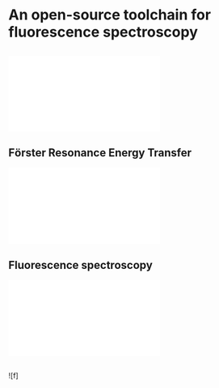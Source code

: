 # An open-source toolchain for fluorescence spectroscopy

## 

![FRET1](fret1.pdf)

## Fӧrster Resonance Energy Transfer

![FRET](fret_processes.pdf)

## Fluorescence spectroscopy

![Typical fluorescence experiments](../fret-setup.pdf)

## 

![f]
